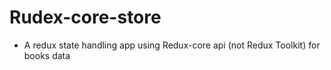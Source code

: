 # Rudex-core-store
 - A redux state handling app using Redux-core api (not Redux Toolkit) for books data 
